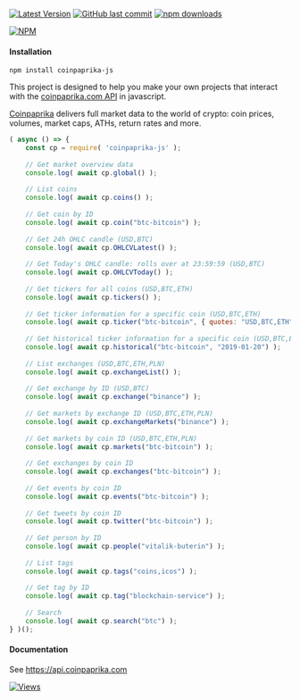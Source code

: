 [![Latest Version](https://img.shields.io/github/release/jaggedsoft/coinpaprika-js.svg?style=flat-square)](https://github.com/jaggedsoft/coinpaprika-js/releases) 
[![GitHub last commit](https://img.shields.io/github/last-commit/jaggedsoft/coinpaprika-js.svg?maxAge=2400)](#)
[![npm downloads](https://img.shields.io/npm/dt/coinpaprika-js.svg?maxAge=7200)](https://www.npmjs.com/package/coinpaprika-js)

[![NPM](https://nodei.co/npm/coinpaprika-js.png?compact=true)](https://npmjs.org/package/coinpaprika-js)


#### Installation
```
npm install coinpaprika-js
```

This project is designed to help you make your own projects that interact with the [coinpaprika.com API](https://api.coinpaprika.com/) in javascript.

[Coinpaprika](https://coinpaprika.com) delivers full market data to the world of crypto: coin prices, volumes, market caps, ATHs, return rates and more.

```js
( async () => {
    const cp = require( 'coinpaprika-js' );
    
    // Get market overview data
    console.log( await cp.global() );
    
    // List coins
    console.log( await cp.coins() );
    
    // Get coin by ID
    console.log( await cp.coin("btc-bitcoin") );
    
    // Get 24h OHLC candle (USD,BTC)
    console.log( await cp.OHLCVLatest() );
    
    // Get Today's OHLC candle: rolls over at 23:59:59 (USD,BTC)
    console.log( await cp.OHLCVToday() );
    
    // Get tickers for all coins (USD,BTC,ETH)
    console.log( await cp.tickers() );
    
    // Get ticker information for a specific coin (USD,BTC,ETH)
    console.log( await cp.ticker("btc-bitcoin", { quotes: "USD,BTC,ETH" }) );
    
    // Get historical ticker information for a specific coin (USD,BTC,ETH)
    console.log( await cp.historical("btc-bitcoin", "2019-01-20") );
    
    // List exchanges (USD,BTC,ETH,PLN)
    console.log( await cp.exchangeList() );
    
    // Get exchange by ID (USD,BTC)
    console.log( await cp.exchange("binance") );
    
    // Get markets by exchange ID (USD,BTC,ETH,PLN)
    console.log( await cp.exchangeMarkets("binance") );
    
    // Get markets by coin ID (USD,BTC,ETH,PLN)
    console.log( await cp.markets("btc-bitcoin") );
    
    // Get exchanges by coin ID
    console.log( await cp.exchanges("btc-bitcoin") );
    
    // Get events by coin ID
    console.log( await cp.events("btc-bitcoin") );
    
    // Get tweets by coin ID
    console.log( await cp.twitter("btc-bitcoin") );
    
    // Get person by ID
    console.log( await cp.people("vitalik-buterin") );
    
    // List tags
    console.log( await cp.tags("coins,icos") );
    
    // Get tag by ID
    console.log( await cp.tag("blockchain-service") );
    
    // Search
    console.log( await cp.search("btc") );
} )();
```

#### Documentation
See https://api.coinpaprika.com

[![Views](http://hits.dwyl.io/jaggedsoft/coinpaprika-js.svg)](http://hits.dwyl.io/jaggedsoft/coinpaprika-js)
